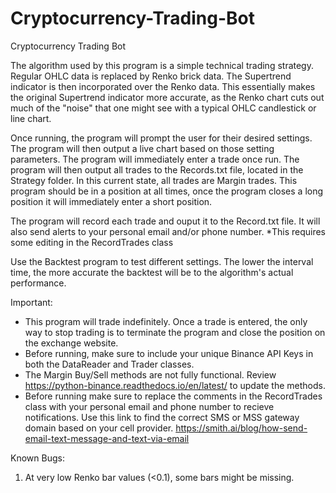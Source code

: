 # Cryptocurrency-Trading-Bot
 Cryptocurrency Trading Bot

The algorithm used by this program is a simple technical trading strategy. Regular OHLC data is replaced by Renko brick data. The Supertrend indicator is then incorporated over the Renko data. This essentially makes the original Supertrend indicator more accurate, as the Renko chart cuts out much of the "noise" that one might see with a typical OHLC candlestick or line chart.  

Once running, the program will prompt the user for their desired settings. The program will then output a live chart based on those setting parameters. The program will immediately enter a trade once run. The program will then output all trades to the Records.txt file, located in the Strategy folder. In this current state, all trades are Margin trades. This program should be in a position at all times, once the program closes a long position it will immediately enter a short position.

The program will record each trade and ouput it to the Record.txt file. It will also send alerts to your personal email and/or phone number. *This requires some editing in the RecordTrades class

Use the Backtest program to test different settings. The lower the interval time, the more accurate the backtest will be to the algorithm's actual performance.

Important:
- This program will trade indefinitely. Once a trade is entered, the only way to stop trading is to terminate the program and close the position on the exchange website.
- Before running, make sure to include your unique Binance API Keys in both the DataReader and Trader classes.
- The Margin Buy/Sell methods are not fully functional. Review https://python-binance.readthedocs.io/en/latest/ to update the methods.
- Before running make sure to replace the comments in the RecordTrades class with your personal email and phone number to recieve notifications. Use this link to find the correct SMS or MSS gateway domain based on your cell provider. https://smith.ai/blog/how-send-email-text-message-and-text-via-email 

Known Bugs:
1. At very low Renko bar values (<0.1), some bars might be missing.

